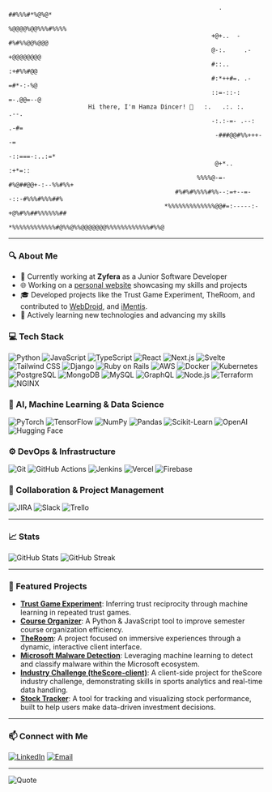                                                                                             
                                                                      
                                                              . ##%%%#*%@%@*                  
                                                              %@@@@%@@%%%#%%%%                
                                                            +@+..  -#%#%%@@%@@@               
                                                            @-:.     .-+@@@@@@@@              
                                                            #::..       :+#%%#@@              
                                                            #:*++#=. .-=#*-:-%@               
                                                            ::=-::-: =-.@@=--@                
                          Hi there, I'm Hamza Dincer! 👋   :.   .:. :.    .--.               
                                                            -:.:-=- .--:  .-#=              
                                                             -###@@#%%+++--=                  
                                                              -::===-:..:=*                   
                                                             @+*..    :+*=::                  
                                                        %%%%@-=-#%@##@@+-:--%%#%%+            
                                                  #%#%#%%%%#%%--:=+--=--::-#%%%#%%%##%        
                                               *%%%%%%%%%%%%%@@#=:-----:-+@%#%%##%%%%%%##     
                                              *%%%%%%%%%%%%#@%%@%%@@@@@@@%%%%%%%%%%%%#%%@     
      
---

### 🔍 About Me
- 💼 Currently working at **Zyfera** as a Junior Software Developer
- 🌐 Working on a [personal website](https://hamza-dincer.vercel.app) showcasing my skills and projects
- 🎓 Developed projects like the Trust Game Experiment, TheRoom, and contributed to [WebDroid](https://webdroid.ai), and [iMentis](https://imentis.ai).
- 🌱 Actively learning new technologies and advancing my skills

### 💻 Tech Stack

![Python](https://img.shields.io/badge/Python-3670A0?style=for-the-badge&logo=python&logoColor=ffdd54)
![JavaScript](https://img.shields.io/badge/JavaScript-323330?style=for-the-badge&logo=javascript&logoColor=F7DF1E)
![TypeScript](https://img.shields.io/badge/TypeScript-3178C6?style=for-the-badge&logo=typescript&logoColor=white)
![React](https://img.shields.io/badge/React-20232A?style=for-the-badge&logo=react&logoColor=61DAFB)
![Next.js](https://img.shields.io/badge/Next.js-000000?style=for-the-badge&logo=nextdotjs&logoColor=white)
![Svelte](https://img.shields.io/badge/Svelte-FF3E00?style=for-the-badge&logo=svelte&logoColor=white)
![Tailwind CSS](https://img.shields.io/badge/Tailwind_CSS-38B2AC?style=for-the-badge&logo=tailwind-css&logoColor=white)
![Django](https://img.shields.io/badge/Django-092E20?style=for-the-badge&logo=django&logoColor=white)
![Ruby on Rails](https://img.shields.io/badge/Ruby_on_Rails-CC0000?style=for-the-badge&logo=ruby-on-rails&logoColor=white)
![AWS](https://img.shields.io/badge/AWS-232F3E?style=for-the-badge&logo=amazon-aws&logoColor=white)
![Docker](https://img.shields.io/badge/Docker-2496ED?style=for-the-badge&logo=docker&logoColor=white)
![Kubernetes](https://img.shields.io/badge/Kubernetes-326CE5?style=for-the-badge&logo=kubernetes&logoColor=white)
![PostgreSQL](https://img.shields.io/badge/PostgreSQL-336791?style=for-the-badge&logo=postgresql&logoColor=white)
![MongoDB](https://img.shields.io/badge/MongoDB-47A248?style=for-the-badge&logo=mongodb&logoColor=white)
![MySQL](https://img.shields.io/badge/MySQL-4479A1?style=for-the-badge&logo=mysql&logoColor=white)
![GraphQL](https://img.shields.io/badge/GraphQL-E10098?style=for-the-badge&logo=graphql&logoColor=white)
![Node.js](https://img.shields.io/badge/Node.js-339933?style=for-the-badge&logo=nodedotjs&logoColor=white)
![Terraform](https://img.shields.io/badge/Terraform-623CE4?style=for-the-badge&logo=terraform&logoColor=white)
![NGINX](https://img.shields.io/badge/NGINX-009639?style=for-the-badge&logo=nginx&logoColor=white)

### 🧠 AI, Machine Learning & Data Science

![PyTorch](https://img.shields.io/badge/PyTorch-EE4C2C?style=for-the-badge&logo=pytorch&logoColor=white)
![TensorFlow](https://img.shields.io/badge/TensorFlow-FF6F00?style=for-the-badge&logo=tensorflow&logoColor=white)
![NumPy](https://img.shields.io/badge/NumPy-013243?style=for-the-badge&logo=numpy&logoColor=white)
![Pandas](https://img.shields.io/badge/Pandas-150458?style=for-the-badge&logo=pandas&logoColor=white)
![Scikit-Learn](https://img.shields.io/badge/Scikit--Learn-F7931E?style=for-the-badge&logo=scikit-learn&logoColor=white)
![OpenAI](https://img.shields.io/badge/OpenAI-412991?style=for-the-badge&logo=openai&logoColor=white)
![Hugging Face](https://img.shields.io/badge/Hugging_Face-FFAE00?style=for-the-badge&logo=huggingface&logoColor=black)

### ⚙️ DevOps & Infrastructure

![Git](https://img.shields.io/badge/Git-F05032?style=for-the-badge&logo=git&logoColor=white)
![GitHub Actions](https://img.shields.io/badge/GitHub_Actions-2088FF?style=for-the-badge&logo=github-actions&logoColor=white)
![Jenkins](https://img.shields.io/badge/Jenkins-D24939?style=for-the-badge&logo=jenkins&logoColor=white)
![Vercel](https://img.shields.io/badge/Vercel-000000?style=for-the-badge&logo=vercel&logoColor=white)
![Firebase](https://img.shields.io/badge/Firebase-FFCA28?style=for-the-badge&logo=firebase&logoColor=black)

### 💬 Collaboration & Project Management

![JIRA](https://img.shields.io/badge/JIRA-0052CC?style=for-the-badge&logo=jira&logoColor=white)
![Slack](https://img.shields.io/badge/Slack-4A154B?style=for-the-badge&logo=slack&logoColor=white)
![Trello](https://img.shields.io/badge/Trello-0052CC?style=for-the-badge&logo=trello&logoColor=white)


---

### 📈 Stats

![GitHub Stats](https://github-readme-stats.vercel.app/api?username=HamzaDincer&show_icons=true&theme=solarized-light&card_width=350&hide_border=true)
![GitHub Streak](https://streak-stats.demolab.com/?user=HamzaDincer&theme=solarized-light&card_width=400&hide_border=true)


---

### 🚀 Featured Projects

- [**Trust Game Experiment**](https://github.com/HamzaDincer/trust-game-experiment): Inferring trust reciprocity through machine learning in repeated trust games.
- [**Course Organizer**](https://github.com/HamzaDincer/course-organizer): A Python & JavaScript tool to improve semester course organization efficiency.
- [**TheRoom**](https://github.com/HamzaDincer/the-room-client): A project focused on immersive experiences through a dynamic, interactive client interface.
- [**Microsoft Malware Detection**](https://github.com/HamzaDincer/microsoft_malware_detection): Leveraging machine learning to detect and classify malware within the Microsoft ecosystem.
- [**Industry Challenge (theScore-client)**](https://github.com/HamzaDincer/theScore-client): A client-side project for theScore industry challenge, demonstrating skills in sports analytics and real-time data handling.
- [**Stock Tracker**](https://github.com/HamzaDincer/stock-tracker): A tool for tracking and visualizing stock performance, built to help users make data-driven investment decisions.


---

### 📫 Connect with Me

[![LinkedIn](https://img.shields.io/badge/-LinkedIn-0A66C2?style=for-the-badge&logo=linkedin&logoColor=white)](https://www.linkedin.com/in/hamza-dincer)
[![Email](https://img.shields.io/badge/-Email-D14836?style=for-the-badge&logo=gmail&logoColor=white)](mailto:hamzamustakdincer@gmail.com)


---

![Quote](https://quotes-github-readme.vercel.app/api?type=horizontal&theme=solarized-light)

